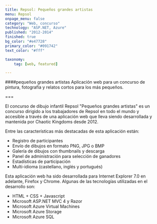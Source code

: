```yaml
---
title: Repsol: Pequeños grandes artistas
menu: Repsol
onpage_menu: false
category: "Web, concurso"
technology: "ASP.NET, Azure"
published: "2012-2014"
finished: true
bg_color: "#e47728"
primary_color: "#091742"
text_color: "#fff"

taxonomy:
	tag: [web, featured]

---
```


####pequeños grandes artistas
Aplicación web para un concurso de pintura, fotografía y relatos cortos para los más pequeños.

===

El concurso de dibujo infantil Repsol "Pequeños grandes artistas" es un concurso dirigido a los trabajadores de Repsol en todo el mundo y accesible a través de una aplicación web que lleva siendo desarrollada y mantenida por Chaotic Kingdoms desde 2012. 

Entre las características más destacadas de esta aplicación están:

* Registro de participantes
* Envío de dibujos en formato PNG, JPG o BMP
* Galería de dibujos con thumbnails y descarga
* Panel de administración para selección de ganadores
* Estadísticas de participación
* Multi-idioma (castellano, inglés y portugués)

Esta aplicación web ha sido desarrollada para Internet Explorer 7.0 en adelante, Firefox y Chrome. Algunas de las tecnologías utilizadas en el desarrollo son:

* HTML + CSS + Javascript
* Microsoft ASP.NET MVC 4 y Razor
* Microsoft Azure Virtual Machines
* Microsoft Azure Storage
* Microsoft Azure SQL
